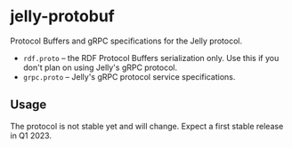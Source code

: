 # jelly-protobuf
Protocol Buffers and gRPC specifications for the Jelly protocol.

- `rdf.proto` – the RDF Protocol Buffers serialization only. Use this if you don't plan on using Jelly's gRPC protocol.
- `grpc.proto` – Jelly's gRPC protocol service specifications.

## Usage
The protocol is not stable yet and will change. Expect a first stable release in Q1 2023.